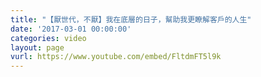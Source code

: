 ```yaml
---
title: "【厭世代，不厭】我在底層的日子，幫助我更瞭解客戶的人生"
date: '2017-03-01 00:00:00'
categories: video
layout: page
vurl: https://www.youtube.com/embed/FltdmFT5l9k
---
```


